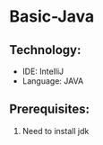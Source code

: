 # Basic-Java

## Technology:
* IDE: IntelliJ
* Language: JAVA


## Prerequisites:
1. Need to install jdk

